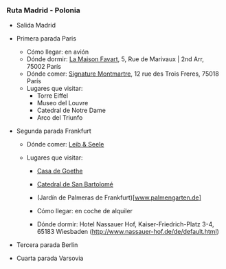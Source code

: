 ### Ruta Madrid - Polonia

- Salida Madrid
- Primera parada Paris
  - Cómo llegar: en avión
  - Dónde dormir: [La Maison Favart](https://www.lamaisonfavart.fr/), 5, Rue de Marivaux | 2nd Arr, 75002 París
  - Dónde comer: [Signature Montmartre](https://signature-montmartre.fr/), 12 rue des Trois Freres, 75018 París
  - Lugares que visitar:
    - Torre Eiffel
    - Museo del Louvre
    - Catedral de Notre Dame
    - Arco del Triunfo
- Segunda parada Frankfurt

  - Dónde comer: [Leib & Seele](leibundseele-frankfurt.de)
  - Lugares que visitar:

    - [Casa de Goethe](https://www.goethehaus-frankfurt.de/)
    - [Catedral de San Bartolomé](http://www.dom-frankfurt.de/)
    - (Jardín de Palmeras de Frankfurt)[www.palmengarten.de]

    - Cómo llegar: en coche de alquiler
    - Dónde dormir: Hotel Nassauer Hof, Kaiser-Friedrich-Platz 3-4, 65183 Wiesbaden (http://www.nassauer-hof.de/de/default.html)

- Tercera parada Berlin
- Cuarta parada Varsovia
